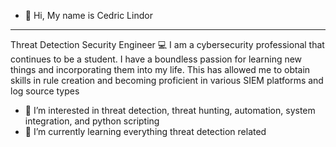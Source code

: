 - 👋 Hi, My name is Cedric Lindor
_______________________________________________________
Threat Detection Security Engineer 💻
I am a cybersecurity professional that continues to be a student. I have a boundless passion for learning new things and incorporating them into my life. This has allowed me to obtain skills in rule creation and becoming proficient in various SIEM platforms and log source types
- 👀 I’m interested in threat detection, threat hunting, automation, system integration, and python scripting
- 🌱 I’m currently learning everything threat detection related

<!---
CedinCyber/CedinCyber is a ✨ special ✨ repository because its `README.md` (this file) appears on your GitHub profile.
You can click the Preview link to take a look at your changes.
--->
